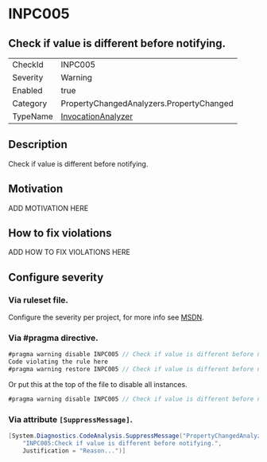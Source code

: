 # INPC005
## Check if value is different before notifying.

<!-- start generated table -->
<table>
<tr>
  <td>CheckId</td>
  <td>INPC005</td>
</tr>
<tr>
  <td>Severity</td>
  <td>Warning</td>
</tr>
<tr>
  <td>Enabled</td>
  <td>true</td>
</tr>
<tr>
  <td>Category</td>
  <td>PropertyChangedAnalyzers.PropertyChanged</td>
</tr>
<tr>
  <td>TypeName</td>
  <td><a href="https://github.com/DotNetAnalyzers/PropertyChangedAnalyzers/blob/master/PropertyChangedAnalyzers.Analyzers/NodeAnalyzers/InvocationAnalyzer.cs">InvocationAnalyzer</a></td>
</tr>
</table>
<!-- end generated table -->

## Description

Check if value is different before notifying.

## Motivation

ADD MOTIVATION HERE

## How to fix violations

ADD HOW TO FIX VIOLATIONS HERE

<!-- start generated config severity -->
## Configure severity

### Via ruleset file.

Configure the severity per project, for more info see [MSDN](https://msdn.microsoft.com/en-us/library/dd264949.aspx).

### Via #pragma directive.
```C#
#pragma warning disable INPC005 // Check if value is different before notifying.
Code violating the rule here
#pragma warning restore INPC005 // Check if value is different before notifying.
```

Or put this at the top of the file to disable all instances.
```C#
#pragma warning disable INPC005 // Check if value is different before notifying.
```

### Via attribute `[SuppressMessage]`.

```C#
[System.Diagnostics.CodeAnalysis.SuppressMessage("PropertyChangedAnalyzers.PropertyChanged", 
    "INPC005:Check if value is different before notifying.", 
    Justification = "Reason...")]
```
<!-- end generated config severity -->
